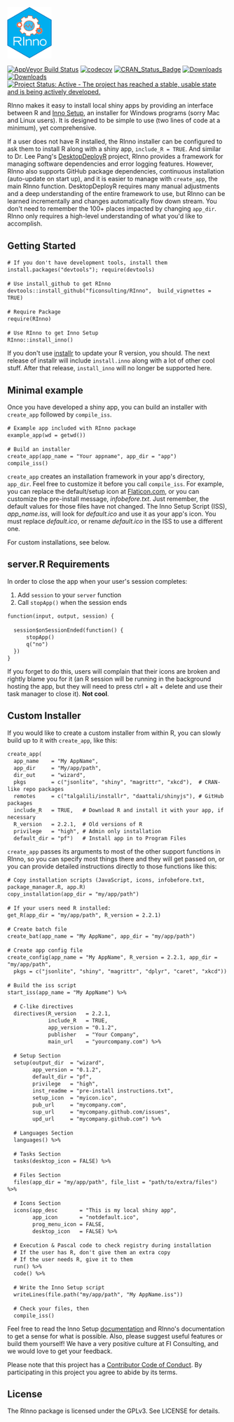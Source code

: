 
<img src="inst/app/www/RInno.png" width="101" />

[![AppVeyor Build Status](https://ci.appveyor.com/api/projects/status/github/ficonsulting/RInno?branch=master&svg=true)](https://ci.appveyor.com/project/ficonsulting/RInno) [![codecov](https://codecov.io/github/ficonsulting/RInno/branch/master/graphs/badge.svg)](https://codecov.io/github/ficonsulting/RInno) [![CRAN\_Status\_Badge](http://www.r-pkg.org/badges/version/RInno)](https://cran.r-project.org/package=RInno) [![Downloads](http://cranlogs.r-pkg.org/badges/RInno)](http://cran.rstudio.com/package=RInno) [![Downloads](http://cranlogs.r-pkg.org/badges/grand-total/RInno)](http://cran.rstudio.com/package=RInno) [![Project Status: Active - The project has reached a stable, usable state and is being actively developed.](http://www.repostatus.org/badges/latest/active.svg)](http://www.repostatus.org/#active)

RInno makes it easy to install local shiny apps by providing an interface between R and [Inno Setup](http://www.jrsoftware.org/isinfo.php), an installer for Windows programs (sorry Mac and Linux users). It is designed to be simple to use (two lines of code at a minimum), yet comprehensive.

If a user does not have R installed, the RInno installer can be configured to ask them to install R along with a shiny app, `include_R = TRUE`. And similar to Dr. Lee Pang's [DesktopDeployR](https://github.com/wleepang/DesktopDeployR) project, RInno provides a framework for managing software dependencies and error logging features. However, RInno also supports GitHub package dependencies, continuous installation (auto-update on start up), and it is easier to manage with `create_app`, the main RInno function. DesktopDeployR requires many manual adjustments and a deep understanding of the entire framework to use, but RInno can be learned incrementally and changes automatically flow down stream. You don't need to remember the 100+ places impacted by changing `app_dir`. RInno only requires a high-level understanding of what you'd like to accomplish.

Getting Started
---------------

    # If you don't have development tools, install them
    install.packages("devtools"); require(devtools)

    # Use install_github to get RInno
    devtools::install_github("ficonsulting/RInno",  build_vignettes = TRUE)

    # Require Package
    require(RInno)

    # Use RInno to get Inno Setup
    RInno::install_inno()

If you don't use [installr](https://github.com/talgalili/installr) to update your R version, you should. The next release of installr will include `install.inno` along with a lot of other cool stuff. After that release, `install_inno` will no longer be supported here.

Minimal example
---------------

Once you have developed a shiny app, you can build an installer with `create_app` followed by `compile_iss`.

    # Example app included with RInno package
    example_app(wd = getwd())

    # Build an installer
    create_app(app_name = "Your appname", app_dir = "app")
    compile_iss()

`create_app` creates an installation framework in your app's directory, `app_dir`. Feel free to customize it before you call `compile_iss`. For example, you can replace the default/setup icon at [Flaticon.com](http://www.flaticon.com/), or you can customize the pre-install message, *infobefore.txt*. Just remember, the default values for those files have not changed. The Inno Setup Script (ISS), *app\_name.iss*, will look for *default.ico* and use it as your app's icon. You must replace *default.ico*, or rename *default.ico* in the ISS to use a different one.

For custom installations, see below.

server.R Requirements
---------------------

In order to close the app when your user's session completes:

1.  Add `session` to your `server` function
2.  Call `stopApp()` when the session ends

<!-- -->

    function(input, output, session) {

      session$onSessionEnded(function() {
          stopApp()
          q("no")
      })
    }

If you forget to do this, users will complain that their icons are broken and rightly blame you for it (an R session will be running in the background hosting the app, but they will need to press ctrl + alt + delete and use their task manager to close it). **Not cool**.

Custom Installer
----------------

If you would like to create a custom installer from within R, you can slowly build up to it with `create_app`, like this:

    create_app(
      app_name    = "My AppName", 
      app_dir     = "My/app/path",
      dir_out     = "wizard",
      pkgs        = c("jsonlite", "shiny", "magrittr", "xkcd"),  # CRAN-like repo packages
      remotes     = c("talgalili/installr", "daattali/shinyjs"), # GitHub packages
      include_R   = TRUE,   # Download R and install it with your app, if necessary
      R_version   = 2.2.1,  # Old versions of R
      privilege   = "high", # Admin only installation
      default_dir = "pf")   # Install app in to Program Files

`create_app` passes its arguments to most of the other support functions in RInno, so you can specify most things there and they will get passed on, or you can provide detailed instructions directly to those functions like this:

    # Copy installation scripts (JavaScript, icons, infobefore.txt, package_manager.R, app.R)
    copy_installation(app_dir = "my/app/path")

    # If your users need R installed:
    get_R(app_dir = "my/app/path", R_version = 2.2.1)

    # Create batch file
    create_bat(app_name = "My AppName", app_dir = "my/app/path")

    # Create app config file
    create_config(app_name = "My AppName", R_version = 2.2.1, app_dir = "my/app/path",
      pkgs = c("jsonlite", "shiny", "magrittr", "dplyr", "caret", "xkcd"))

    # Build the iss script
    start_iss(app_name = "My AppName") %>%

      # C-like directives
      directives(R_version   = 2.2.1, 
                 include_R   = TRUE,
                 app_version = "0.1.2",
                 publisher   = "Your Company", 
                 main_url    = "yourcompany.com") %>%

      # Setup Section
      setup(output_dir  = "wizard", 
            app_version = "0.1.2",
            default_dir = "pf", 
            privilege   = "high",
            inst_readme = "pre-install instructions.txt", 
            setup_icon  = "myicon.ico",
            pub_url     = "mycompany.com", 
            sup_url     = "mycompany.github.com/issues",
            upd_url     = "mycompany.github.com") %>%

      # Languages Section
      languages() %>%

      # Tasks Section
      tasks(desktop_icon = FALSE) %>%

      # Files Section
      files(app_dir = "my/app/path", file_list = "path/to/extra/files") %>%

      # Icons Section
      icons(app_desc       = "This is my local shiny app",
            app_icon       = "notdefault.ico",
            prog_menu_icon = FALSE,
            desktop_icon   = FALSE) %>%

      # Execution & Pascal code to check registry during installation
      # If the user has R, don't give them an extra copy
      # If the user needs R, give it to them
      run() %>%
      code() %>%

      # Write the Inno Setup script
      writeLines(file.path("my/app/path", "My AppName.iss"))

      # Check your files, then
      compile_iss()

Feel free to read the Inno Setup [documentation](http://www.jrsoftware.org/ishelp/) and RInno's documentation to get a sense for what is possible. Also, please suggest useful features or build them yourself! We have a very positive culture at FI Consulting, and we would love to get your feedback.

Please note that this project has a [Contributor Code of Conduct](https://github.com/ficonsulting/RInno/blob/master/CONDUCT.md). By participating in this project you agree to abide by its terms.

License
-------

The RInno package is licensed under the GPLv3. See LICENSE for details.
